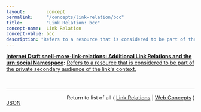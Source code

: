 ```yaml
---
layout:        concept
permalink:     "/concepts/link-relation/bcc"
title:         "Link Relation: bcc"
concept-name:  Link Relation
concept-value: bcc
description: "Refers to a resource that is considered to be part of the private secondary audience of the link's context."
---
```


**[Internet Draft snell-more-link-relations: Additional Link Relations and the urn:social Namespace](/specs/IETF/I-D/snell-more-link-relations "This specification defines a number of additional Link Relation Types that can used for a variety of purposes."):** [Refers to a resource that is considered to be part of the private secondary audience of the link's context.](http://tools.ietf.org/html/draft-snell-more-link-relations#section-3 "Read documentation for Link Relation &#34;bcc&#34;")

<br/>
<hr/>

<p style="float : left"><a href="./bcc.json" title="JSON representing this particular Web Concept value">JSON</a></p>
<p style="text-align: right">Return to list of all ( <a href="../link-relation/">Link Relations</a> | <a href="../">Web Concepts</a> )</p>
